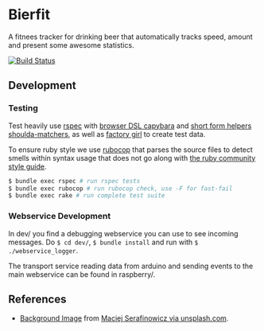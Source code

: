 
# Bierfit

A fitnees tracker for drinking beer that automatically tracks speed, amount and present some awesome statistics.

[![Build Status](https://travis-ci.org/unused/bierfit.svg?branch=master)](https://travis-ci.org/unused/bierfit)

## Development

### Testing

Test heavily use [rspec](https://relishapp.com/rspec/) with [browser DSL capybara](https://github.com/jnicklas/capybara#using-capybara-with-rspec) and [short form helpers shoulda-matchers](https://github.com/thoughtbot/shoulda-matchers), as well as [factory girl](https://github.com/thoughtbot/factory_girl/blob/master/GETTING_STARTED.md) to create test data.

To ensure ruby style we use [rubocop](https://github.com/bbatsov/rubocop) that parses the source files to detect smells within syntax usage that does not go along with [the ruby community style guide](https://github.com/bbatsov/ruby-style-guide).

```sh
$ bundle exec rspec # run rspec tests
$ bundle exec rubocop # run rubocop check, use -F for fast-fail
$ bundle exec rake # run complete test suite
```

### Webservice Development

In dev/ you find a debugging webservice you can use to see incoming messages. Do `$ cd dev/`, `$ bundle install` and run with `$ ./webservice_logger`.

The transport service reading data from arduino and sending events to the main webservice can be found in raspberry/.

## References

- [Background Image](/app/assets/images/background.jpg) from [Maciej Serafinowicz via unsplash.com](https://unsplash.com/photos/BC49M6wl--8).
